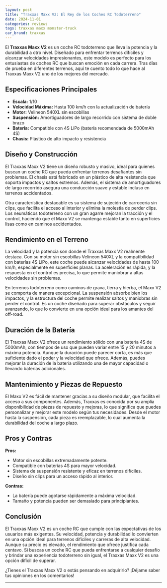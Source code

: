 ```yaml
---
layout: post
title: "Traxxas Maxx V2: El Rey de los Coches RC Todoterreno"
date: 2024-11-01
categories: reviews
tags: traxxas maxx monster-truck
car_brand: traxxas
---
```


El **Traxxas Maxx V2** es un coche RC todoterreno que lleva la potencia y la durabilidad a otro nivel. Diseñado para enfrentar terrenos difíciles y alcanzar velocidades impresionantes, este modelo es perfecto para los entusiastas de coches RC que buscan emoción en cada carrera. Tras días de prueba en diferentes terrenos, aquí te cuento todo lo que hace al Traxxas Maxx V2 uno de los mejores del mercado.

<!--more-->

## Especificaciones Principales

- **Escala:** 1/10
- **Velocidad Máxima:** Hasta 100 km/h con la actualización de batería
- **Motor:** Velineon 540XL sin escobillas
- **Suspensión:** Amortiguadores de largo recorrido con sistema de doble brazo
- **Batería:** Compatible con 4S LiPo (batería recomendada de 5000mAh 4S)
- **Chasis:** Plástico de alto impacto y resistencia

## Diseño y Construcción

El Traxxas Maxx V2 tiene un diseño robusto y masivo, ideal para quienes buscan un coche RC que pueda enfrentar terrenos desafiantes sin problemas. El chasis está fabricado en un plástico de alta resistencia que soporta impactos y saltos extremos. Además, el sistema de amortiguadores de largo recorrido asegura una conducción suave y estable incluso en terrenos accidentados.

Otra característica destacable es su sistema de sujeción de carrocería sin clips, que facilita el acceso al interior y elimina la molestia de perder clips. Los neumáticos todoterreno con un gran agarre mejoran la tracción y el control, haciendo que el Maxx V2 se mantenga estable tanto en superficies lisas como en caminos accidentados.

## Rendimiento en el Terreno

La velocidad y la potencia son donde el Traxxas Maxx V2 realmente destaca. Con su motor sin escobillas Velineon 540XL y la compatibilidad con baterías 4S LiPo, este coche puede alcanzar velocidades de hasta 100 km/h, especialmente en superficies planas. La aceleración es rápida, y la respuesta en el control es precisa, lo que permite maniobrar a altas velocidades sin problemas.

En terrenos todoterreno como caminos de grava, tierra y hierba, el Maxx V2 se comporta de manera excepcional. La suspensión absorbe bien los impactos, y la estructura del coche permite realizar saltos y maniobras sin perder el control. Es un coche diseñado para superar obstáculos y seguir avanzando, lo que lo convierte en una opción ideal para los amantes del off-road.

## Duración de la Batería

El Traxxas Maxx V2 ofrece un rendimiento sólido con una batería 4S de 5000mAh, con tiempos de uso que pueden variar entre 15 y 20 minutos a máxima potencia. Aunque la duración puede parecer corta, es más que suficiente dado el poder y la velocidad que ofrece. Además, puedes mejorar la duración de la batería utilizando una de mayor capacidad o llevando baterías adicionales.

## Mantenimiento y Piezas de Repuesto

El Maxx V2 es fácil de mantener gracias a su diseño modular, que facilita el acceso a sus componentes. Además, Traxxas es conocida por su amplia disponibilidad de piezas de repuesto y mejoras, lo que significa que puedes personalizar y mejorar este modelo según tus necesidades. Desde el motor hasta la suspensión, cada pieza es reemplazable, lo cual aumenta la durabilidad del coche a largo plazo.

## Pros y Contras

**Pros:**

- Motor sin escobillas extremadamente potente.
- Compatible con baterías 4S para mayor velocidad.
- Sistema de suspensión resistente y eficaz en terrenos difíciles.
- Diseño sin clips para un acceso rápido al interior.

**Contras:**

- La batería puede agotarse rápidamente a máxima velocidad.
- Tamaño y potencia pueden ser demasiado para principiantes.

## Conclusión

El Traxxas Maxx V2 es un coche RC que cumple con las expectativas de los usuarios más exigentes. Su velocidad, potencia y durabilidad lo convierten en una opción ideal para terrenos difíciles y carreras de alta velocidad. Aunque su precio es elevado, el rendimiento que ofrece justifica cada centavo. Si buscas un coche RC que pueda enfrentarse a cualquier desafío y brindar una experiencia todoterreno sin igual, el Traxxas Maxx V2 es una opción difícil de superar.

¿Tienes el Traxxas Maxx V2 o estás pensando en adquirirlo? ¡Déjame saber tus opiniones en los comentarios!

---